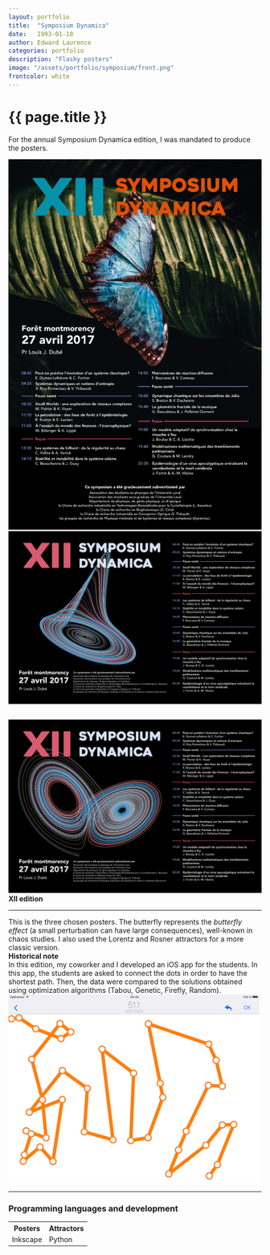 ```yaml
---
layout: portfolio
title:  "Symposium Dynamica"
date:   1993-01-10
author: Edward Laurence
categories: portfolio
description: "Flashy posters"
image: "/assets/portfolio/symposium/front.png"
frontcolor: white
---
```



<div class="wrapper">

<h1>{{ page.title }}</h1>

For the annual Symposium Dynamica edition, I was mandated to produce the posters.
</div> <!-- Wrapper -->

<div class="container">

<div class="screenshots-container">
<div class="row">
	<div class="col-sm-6 col-xs-12 screenshot-image ">
		<img class="with-shadow" src="/assets/portfolio/symposium/poster1.png" >	
	</div>
	<div class="col-sm-6 col-xs-12 screenshot-image ">
		<img class="with-shadow" src="/assets/portfolio/symposium/poster2.png" style="margin-bottom:2em">	
		<img class="with-shadow" src="/assets/portfolio/symposium/poster3.png" >
	</div>
	<div class="col-sm-6 screenshot-meta">
		<b>XII edition</b>
		<hr class="small-line">
		<span class="screenshot-subtitle">This is the three chosen posters. The butterfly represents the <i>butterfly effect</i> (a small perturbation can have large consequences), well-known in chaos studies. I also used the Lorentz and Rosner attractors for a more classic version. </span>
	</div>
</div>
</div> 
</div> <!-- Container -->


<div class="wrapper">
	<div class="inline-note with-shadow">
		<b>Historical note</b>
		<br>
		<span>In this edition, my coworker and I developed an iOS app for the students. In this app, the students are asked to connect the dots in order to have the shortest path. Then, the data were compared to the solutions obtained using optimization algorithms (Tabou, Genetic, Firefly, Random). 
		</span>
		<img src="/assets/portfolio/symposium/app.png" class="small-image with-shadow">
	</div>
</div>



<hr>


<div class="wrapper">

<h3>Programming languages and development</h3>
<table cellspacing="0" cellpadding="0" class="table-about">
  <tr>
    <th>Posters</th> <th>Attractors</th>
  </tr>
  <tr>
  	<td>Inkscape</td><td>Python</td>
  </tr>
</table>
</div>